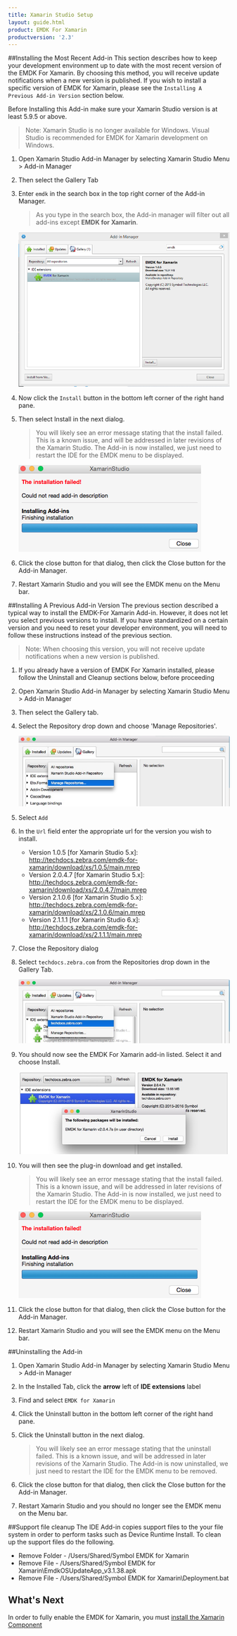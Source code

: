 ```yaml
---
title: Xamarin Studio Setup
layout: guide.html
product: EMDK For Xamarin
productversion: '2.3'
---
```





##Installing the Most Recent Add-in
This section describes how to keep your development environment up to date with the most recent version of the EMDK For Xamarin. By choosing this method, you will receive update notifications when a new version is published. If you wish to install a specific version of EMDK for Xamarin, please see the `Installing A Previous Add-in Version` section below.

Before Installing this Add-in make sure your Xamarin Studio version is at least 5.9.5 or above.

>Note: Xamarin Studio is no longer available for Windows. Visual Studio is recommended for EMDK for Xamarin development on Windows.

1. Open Xamarin Studio Add-in Manager by selecting Xamarin Studio Menu > Add-in Manager
2. Then select the Gallery Tab 
3. Enter `emdk` in the search box in the top right corner of the Add-in Manager.
	> As you type in the search box, the Add-in manager will filter out all add-ins except **EMDK for Xamarin**.

	![img](../../../images/xs/gallery-tab-search-emdk.png)


2.  Now click the `Install` button in the bottom left corner of the right hand pane.

3. Then select Install in the next dialog.

	> You will likely see an error message stating that the install failed. This is a known issue, and will
	be addressed in later revisions of the Xamarin Studio.  The Add-in is now installed, we just need to restart the IDE for the EMDK menu to be displayed.  
	
	![img](../../../images/xs/InstallFailed.png)

4. Click the close button for that dialog, then click the Close button for the Add-in Manager.

5. Restart Xamarin Studio and you will see the EMDK menu on the Menu bar.

##Installing A Previous Add-in Version 
The previous section described a typical way to install the EMDK-For Xamarin Add-in. However, it does not let you select previous versions to install. If you have standardized on a certain version and you need to reset your developer environment, you will need to follow these instructions instead of the previous section.

>Note: When choosing this version, you will not receive update notifications when a new version is published.

1. If you already have a version of EMDK For Xamarin installed, please follow the Uninstall and Cleanup sections below, before proceeding

2. Open Xamarin Studio Add-in Manager by selecting Xamarin Studio Menu > Add-in Manager

3. Then select the Gallery tab. 

4. Select the Repository drop down and choose 'Manage Repositories'.
	
	![img](../../../images/xs/ManageRepos.jpg)

5. Select `Add`

6. In the `Url` field enter the appropriate url for the version you wish to install.
	
	* Version 1.0.5 [for Xamarin Studio 5.x]: http://techdocs.zebra.com/emdk-for-xamarin/download/xs/1.0.5/main.mrep
	* Version 2.0.4.7 [for Xamarin Studio 5.x]: http://techdocs.zebra.com/emdk-for-xamarin/download/xs/2.0.4.7/main.mrep
	* Version 2.1.0.6 [for Xamarin Studio 5.x]: http://techdocs.zebra.com/emdk-for-xamarin/download/xs/2.1.0.6/main.mrep
	* Version 2.1.1.1 [for Xamarin Studio 6.x]: http://techdocs.zebra.com/emdk-for-xamarin/download/xs/2.1.1.1/main.mrep

7. Close the Repository dialog

8. Select `techdocs.zebra.com` from the Repositories drop down in the Gallery Tab.
	
	![img](../../../images/xs/ChooseRemoteRepo.jpg)

9. You should now see the EMDK For Xamarin add-in listed. Select it and choose Install.
	
	![img](../../../images/xs/InstallRepo.jpg)

10. You will then see the plug-in download and get installed.

	> You will likely see an error message stating that the install failed. This is a known issue, and will
	be addressed in later revisions of the Xamarin Studio.  The Add-in is now installed, we just need to restart the IDE for the EMDK menu to be displayed.  
	
	![img](../../../images/xs/InstallFailed.png)

11. Click the close button for that dialog, then click the Close button for the Add-in Manager.

12. Restart Xamarin Studio and you will see the EMDK menu on the Menu bar.


##Uninstalling the Add-in

1. Open Xamarin Studio Add-in Manager by selecting Xamarin Studio Menu > Add-in Manager

2. In the Installed Tab, click the **arrow** left of **IDE extensions** label

3. Find and select `EMDK for Xamarin`

4. Click the Uninstall button in the bottom left corner of the right hand pane.
5. Click the Uninstall button in the next dialog.
	> You will likely see an error message stating that the uninstall failed. This is a known issue, and will
	be addressed in later revisions of the Xamarin Studio.  The Add-in is now uninstalled, we just need to restart the IDE for the EMDK menu to be removed. 
6. Click the close button for that dialog, then click the Close button for the Add-in Manager.
7. Restart Xamarin Studio and you should no longer see the EMDK menu on the Menu bar.

##Support file cleanup
The IDE Add-in copies support files to the your file system in order to perform tasks such as Device Runtime Install. To clean up the support files do the following.

* Remove Folder - /Users/Shared/Symbol EMDK for Xamarin
* Remove File - /Users/Shared/Symbol EMDK for Xamarin\EmdkOSUpdateApp_v3.1.38.apk
* Remove File - /Users/Shared/Symbol EMDK for Xamarin\Deployment.bat

## What's Next
In order to fully enable the EMDK for Xamarin, you must [install the Xamarin Component](/emdk-for-xamarin/2-3/guide/component/install)














